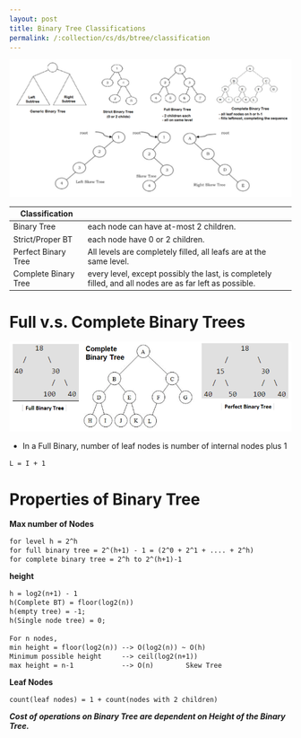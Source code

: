 ```yaml
---
layout: post
title: Binary Tree Classifications
permalink: /:collection/cs/ds/btree/classification
---
```


![](https://github.com/arpit04tripathi/files-cdn/raw/cdn/dsa/ds/tree/btree/btree-classification.png)

|Classification||
|---|---|
|Binary Tree|each node can have at-most 2 children.|
|Strict/Proper BT|each node have 0 or 2 children.|
|Perfect Binary Tree|All levels are completely filled, all leafs are at the same level.|
|Complete Binary Tree|every level, except possibly the last, is completely filled, and all nodes are as far left as possible.|

# Full v.s. Complete Binary Trees

![full-complete-perfect](https://github.com/arpit04tripathi/files-cdn/raw/cdn/dsa/ds/tree/btree/full-complete-perfect.png)

* In a Full Binary, number of leaf nodes is number of internal nodes plus 1

```
L = I + 1
```

# Properties of Binary Tree
**Max number of Nodes**
```
for level h = 2^h
for full binary tree = 2^(h+1) - 1 = (2^0 + 2^1 + .... + 2^h)
for complete binary tree = 2^h to 2^(h+1)-1
```
**height**
```
h = log2(n+1) - 1
h(Complete BT) = floor(log2(n))
h(empty tree) = -1;
h(Single node tree) = 0;

For n nodes,
min height = floor(log2(n)) --> O(log2(n)) ~ O(h)
Minimum possible height     --> ceil(log2(n+1))
max height = n-1            --> O(n)        Skew Tree
```
**Leaf Nodes**
```
count(leaf nodes) = 1 + count(nodes with 2 children)
```
***Cost of operations on Binary Tree are dependent on Height of the Binary Tree.***